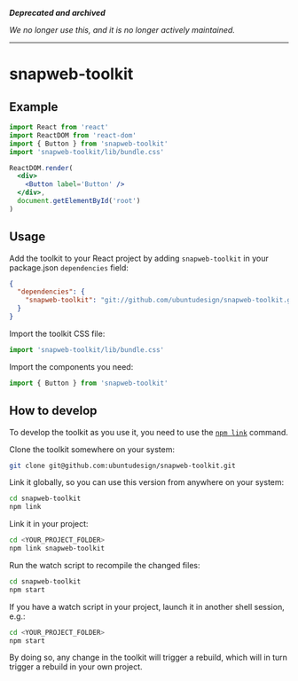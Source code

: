 ***Deprecated and archived***

*We no longer use this, and it is no longer actively maintained.*

---

# snapweb-toolkit

## Example

```jsx
import React from 'react'
import ReactDOM from 'react-dom'
import { Button } from 'snapweb-toolkit'
import 'snapweb-toolkit/lib/bundle.css'

ReactDOM.render(
  <div>
    <Button label='Button' />
  </div>,
  document.getElementById('root')
)
```

## Usage

Add the toolkit to your React project by adding `snapweb-toolkit` in your package.json `dependencies` field:

```json
{
  "dependencies": {
    "snapweb-toolkit": "git://github.com/ubuntudesign/snapweb-toolkit.git#master"
  }
}
```

Import the toolkit CSS file:

```jsx
import 'snapweb-toolkit/lib/bundle.css'
```

Import the components you need:

```jsx
import { Button } from 'snapweb-toolkit'
```


## How to develop

To develop the toolkit as you use it, you need to use the [`npm link`](https://docs.npmjs.com/cli/link) command.

Clone the toolkit somewhere on your system:

```sh
git clone git@github.com:ubuntudesign/snapweb-toolkit.git
```

Link it globally, so you can use this version from anywhere on your system:

```sh
cd snapweb-toolkit
npm link
```

Link it in your project:

```sh
cd <YOUR_PROJECT_FOLDER>
npm link snapweb-toolkit
```

Run the watch script to recompile the changed files:

```sh
cd snapweb-toolkit
npm start
```

If you have a watch script in your project, launch it in another shell session, e.g.:

```sh
cd <YOUR_PROJECT_FOLDER>
npm start
```

By doing so, any change in the toolkit will trigger a rebuild, which will in turn trigger a rebuild in your own project.
